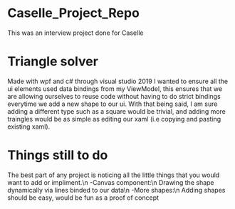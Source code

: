# Caselle_Project_Repo
This was an interview project done for Caselle

# Triangle solver #
Made with wpf and c# through visual studio 2019
I wanted to ensure all the ui elements used data bindings
from my ViewModel, this ensures that we are allowing
ourselves to reuse code without having to do strict 
bindings everytime we add a new shape to our ui.
With that being said, I am sure adding a different
type such as a square would be trivial, and adding
more traingles would be as simple as editing our xaml
(i.e copying and pasting existing xaml).

# Things still to do # 
The best part of any project is noticing all the little
things that you would want to add or impliment.\n
-Canvas component:\n
Drawing the shape dynamically via lines binded to our data\n
-More shapes:\n
Adding shapes should be easy, would be fun as a proof of concept
